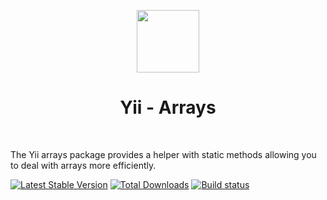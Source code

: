 <p align="center">
    <a href="https://github.com/yiisoft" target="_blank">
        <img src="https://avatars0.githubusercontent.com/u/993323" height="100px">
    </a>
    <h1 align="center">Yii - Arrays</h1>
    <br>
</p>

The Yii arrays package provides a helper with static methods allowing you to deal with arrays more efficiently.

[![Latest Stable Version](https://poser.pugx.org/yiisoft/arrays/v/stable.png)](https://packagist.org/packages/yiisoft/arrays)
[![Total Downloads](https://poser.pugx.org/yiisoft/arrays/downloads.png)](https://packagist.org/packages/yiisoft/arrays)
[![Build status](https://github.com/yiisoft/arrays/workflows/build/badge.svg)](https://github.com/yiisoft/arrays/actions)

